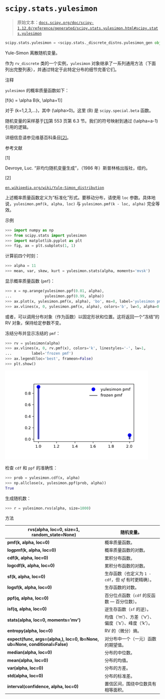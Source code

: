 # `scipy.stats.yulesimon`

> 原始文本：[`docs.scipy.org/doc/scipy-1.12.0/reference/generated/scipy.stats.yulesimon.html#scipy.stats.yulesimon`](https://docs.scipy.org/doc/scipy-1.12.0/reference/generated/scipy.stats.yulesimon.html#scipy.stats.yulesimon)

```py
scipy.stats.yulesimon = <scipy.stats._discrete_distns.yulesimon_gen object>
```

Yule-Simon 离散随机变量。

作为 `rv_discrete` 类的一个实例，`yulesimon` 对象继承了一系列通用方法（下面列出完整列表），并通过特定于此特定分布的细节完善它们。

注释

`yulesimon` 的概率质量函数如下：

\[f(k) = \alpha B(k, \alpha+1)\]

对于 \(k=1,2,3,...\)，其中 \(\alpha>0\)。这里 \(B\) 是 `scipy.special.beta` 函数。

随机变量的采样基于[[1]](#r71ee978d9ee0-1)第 553 页第 6.3 节。我们的符号映射到通过 \(\alpha=a-1\) 引用的逻辑。

详细信息请参见维基百科条目[[2]](#r71ee978d9ee0-2)。

参考文献

[1]

Devroye, Luc. “非均匀随机变量生成”，（1986 年）斯普林格出版社，纽约。

[2]

[`en.wikipedia.org/wiki/Yule-Simon_distribution`](https://en.wikipedia.org/wiki/Yule-Simon_distribution)

上述概率质量函数定义为“标准化”形式。要移动分布，请使用 `loc` 参数。具体地说，`yulesimon.pmf(k, alpha, loc)` 与 `yulesimon.pmf(k - loc, alpha)` 完全等效。

示例

```py
>>> import numpy as np
>>> from scipy.stats import yulesimon
>>> import matplotlib.pyplot as plt
>>> fig, ax = plt.subplots(1, 1) 
```

计算前四个时刻：

```py
>>> alpha = 11
>>> mean, var, skew, kurt = yulesimon.stats(alpha, moments='mvsk') 
```

显示概率质量函数 (`pmf`)：

```py
>>> x = np.arange(yulesimon.ppf(0.01, alpha),
...               yulesimon.ppf(0.99, alpha))
>>> ax.plot(x, yulesimon.pmf(x, alpha), 'bo', ms=8, label='yulesimon pmf')
>>> ax.vlines(x, 0, yulesimon.pmf(x, alpha), colors='b', lw=5, alpha=0.5) 
```

或者，可以调用分布对象（作为函数）以固定形状和位置。这将返回一个“冻结”的 RV 对象，保持给定参数不变。

冻结分布并显示冻结的 `pmf`：

```py
>>> rv = yulesimon(alpha)
>>> ax.vlines(x, 0, rv.pmf(x), colors='k', linestyles='-', lw=1,
...         label='frozen pmf')
>>> ax.legend(loc='best', frameon=False)
>>> plt.show() 
```

![../../_images/scipy-stats-yulesimon-1_00_00.png](img/72beb3aae1799c65ba254bfe8525aedb.png)

检查 `cdf` 和 `ppf` 的准确性：

```py
>>> prob = yulesimon.cdf(x, alpha)
>>> np.allclose(x, yulesimon.ppf(prob, alpha))
True 
```

生成随机数：

```py
>>> r = yulesimon.rvs(alpha, size=1000) 
```

方法

| **rvs(alpha, loc=0, size=1, random_state=None)** | 随机变量。 |
| --- | --- |
| **pmf(k, alpha, loc=0)** | 概率质量函数。 |
| **logpmf(k, alpha, loc=0)** | 概率质量函数的对数。 |
| **cdf(k, alpha, loc=0)** | 累积分布函数。 |
| **logcdf(k, alpha, loc=0)** | 累积分布函数的对数。 |
| **sf(k, alpha, loc=0)** | 生存函数（也定义为 `1 - cdf`，但 *sf* 有时更精确）。 |
| **logsf(k, alpha, loc=0)** | 生存函数的对数。 |
| **ppf(q, alpha, loc=0)** | 百分位点函数（`cdf` 的反函数 — 百分位数）。 |
| **isf(q, alpha, loc=0)** | 逆生存函数（`sf` 的逆）。 |
| **stats(alpha, loc=0, moments=’mv’)** | 均值（‘m’）、方差（‘v’）、偏度（‘s’）、峰度（‘k’）。 |
| **entropy(alpha, loc=0)** | RV 的（微分）熵。 |
| **expect(func, args=(alpha,), loc=0, lb=None, ub=None, conditional=False)** | 对分布中一个（一元）函数的期望值。 |
| **median(alpha, loc=0)** | 分布的中位数。 |
| **mean(alpha, loc=0)** | 分布的均值。 |
| **var(alpha, loc=0)** | 分布的方差。 |
| **std(alpha, loc=0)** | 分布的标准差。 |
| **interval(confidence, alpha, loc=0)** | 置信区间，围绕中位数具有相等面积。 |
